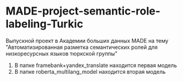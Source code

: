 # MADE-project-semantic-role-labeling-Turkic
Выпускной проект в Академии больших данных MADE на тему "Автоматизированная разметка семантических ролей для низкоресурсных языков тюркской группы"
1. В папке framebank+yandex_translate находится первая модель
2. В папке roberta_multilang_model находится вторая модель
